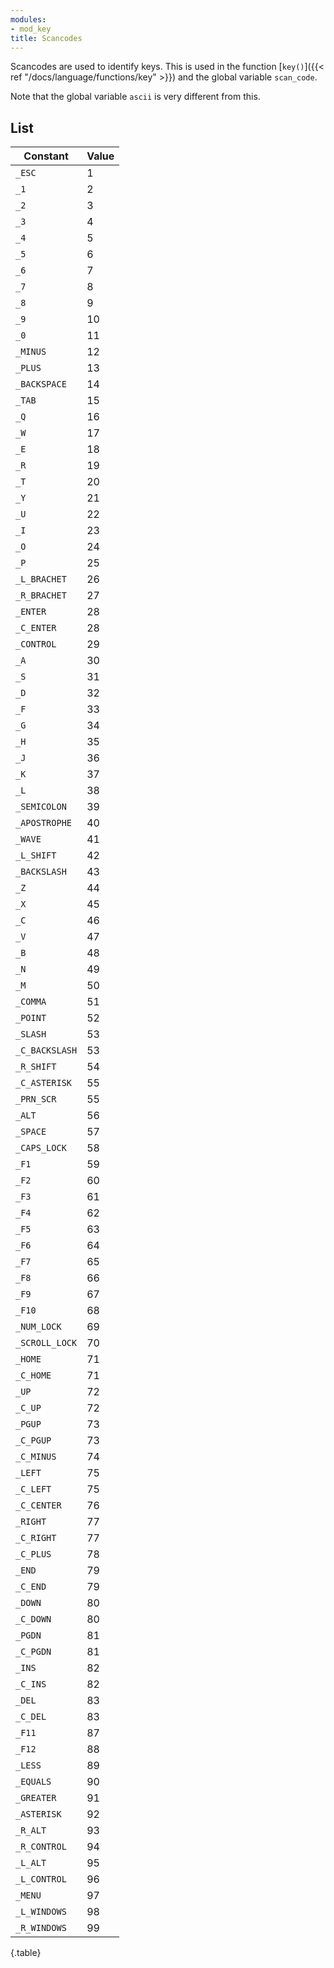 ```yaml
---
modules:
- mod_key
title: Scancodes
---
```


Scancodes are used to identify keys. This is used in the function [`key()`]({{< ref "/docs/language/functions/key" >}}) and the global variable `scan_code`.

Note that the global variable `ascii` is very different from this.

## List

| Constant | Value |
|---|---|
| `_ESC` | 1 |
| `_1` | 2 |
| `_2` | 3 |
| `_3` | 4 |
| `_4` | 5 |
| `_5` | 6 |
| `_6` | 7 |
| `_7` | 8 |
| `_8` | 9 |
| `_9` | 10 |
| `_0` | 11 |
| `_MINUS` | 12 |
| `_PLUS` | 13 |
| `_BACKSPACE` | 14 |
| `_TAB` | 15 |
| `_Q` | 16 |
| `_W` | 17 |
| `_E` | 18 |
| `_R` | 19 |
| `_T` | 20 |
| `_Y` | 21 |
| `_U` | 22 |
| `_I` | 23 |
| `_O` | 24 |
| `_P` | 25 |
| `_L_BRACHET` | 26 |
| `_R_BRACHET` | 27 |
| `_ENTER` | 28 |
| `_C_ENTER` | 28 |
| `_CONTROL` | 29 |
| `_A` | 30 |
| `_S` | 31 |
| `_D` | 32 |
| `_F` | 33 |
| `_G` | 34 |
| `_H` | 35 |
| `_J` | 36 |
| `_K` | 37 |
| `_L` | 38 |
| `_SEMICOLON` | 39 |
| `_APOSTROPHE` | 40 |
| `_WAVE` | 41 |
| `_L_SHIFT` | 42 |
| `_BACKSLASH` | 43 |
| `_Z` | 44 |
| `_X` | 45 |
| `_C` | 46 |
| `_V` | 47 |
| `_B` | 48 |
| `_N` | 49 |
| `_M` | 50 |
| `_COMMA` | 51 |
| `_POINT` | 52 |
| `_SLASH` | 53 |
| `_C_BACKSLASH` | 53 |
| `_R_SHIFT` | 54 |
| `_C_ASTERISK` | 55 |
| `_PRN_SCR` | 55 |
| `_ALT` | 56 |
| `_SPACE` | 57 |
| `_CAPS_LOCK` | 58 |
| `_F1` | 59 |
| `_F2` | 60 |
| `_F3` | 61 |
| `_F4` | 62 |
| `_F5` | 63 |
| `_F6` | 64 |
| `_F7` | 65 |
| `_F8` | 66 |
| `_F9` | 67 |
| `_F10` | 68 |
| `_NUM_LOCK` | 69 |
| `_SCROLL_LOCK` | 70 |
| `_HOME` | 71 |
| `_C_HOME` | 71 |
| `_UP` | 72 |
| `_C_UP` | 72 |
| `_PGUP` | 73 |
| `_C_PGUP` | 73 |
| `_C_MINUS` | 74 |
| `_LEFT` | 75 |
| `_C_LEFT` | 75 |
| `_C_CENTER` | 76 |
| `_RIGHT` | 77 |
| `_C_RIGHT` | 77 |
| `_C_PLUS` | 78 |
| `_END` | 79 |
| `_C_END` | 79 |
| `_DOWN` | 80 |
| `_C_DOWN` | 80 |
| `_PGDN` | 81 |
| `_C_PGDN` | 81 |
| `_INS` | 82 |
| `_C_INS` | 82 |
| `_DEL` | 83 |
| `_C_DEL` | 83 |
| `_F11` | 87 |
| `_F12` | 88 |
| `_LESS` | 89 |
| `_EQUALS` | 90 |
| `_GREATER` | 91 |
| `_ASTERISK` | 92 |
| `_R_ALT` | 93 |
| `_R_CONTROL` | 94 |
| `_L_ALT` | 95 |
| `_L_CONTROL` | 96 |
| `_MENU` | 97 |
| `_L_WINDOWS` | 98 |
| `_R_WINDOWS` | 99 |
{.table}
